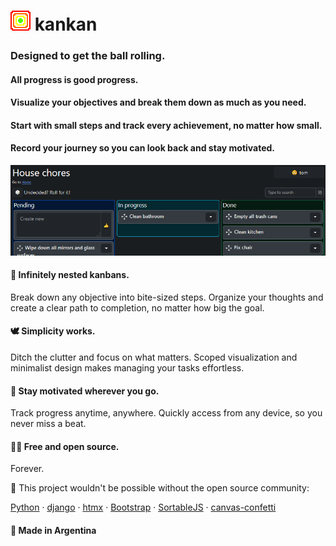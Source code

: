 <h1><img src="static/logo.webp" width="32" height="32"/> kankan</h1>

### Designed to get the ball rolling.
#### All progress is good progress.
#### Visualize your objectives and break them down as much as you need.
#### Start with small steps and track every achievement, no matter how small.
#### Record your journey so you can look back and stay motivated.

![screenshot](static/screenshot.webp)

#### 🧩 Infinitely nested kanbans. 
Break down any objective into bite-sized steps. Organize your thoughts and create a clear path to completion, no matter how big the goal.

#### 🕊️ Simplicity works. 
Ditch the clutter and focus on what matters. Scoped visualization and minimalist design makes managing your tasks effortless.

#### 🏃 Stay motivated wherever you go. 
Track progress anytime, anywhere. Quickly access from any device, so you never miss a beat.

#### 🧙‍♂️ Free and open source. 
Forever.

🤝 This project wouldn't be possible without the open source community:

[Python](https://python.org) · [django](https://www.djangoproject.com/) · [htmx](https://htmx.org/) · [Bootstrap](https://getbootstrap.com/) · [SortableJS](https://sortablejs.github.io/Sortable/) · [canvas-confetti](https://catdad.github.io/canvas-confetti/)

#### 🧉 Made in Argentina